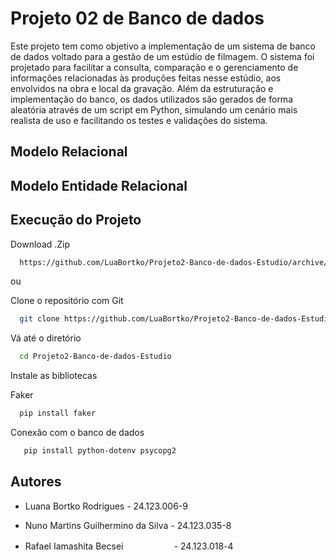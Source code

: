 # Projeto 02 de Banco de dados

Este projeto tem como objetivo a implementação de um sistema de banco de dados voltado para a gestão de um estúdio de filmagem. O sistema foi projetado para facilitar a consulta, comparação e o gerenciamento de informações relacionadas às produções feitas nesse estúdio, aos envolvidos na obra e local da gravação. Além da estruturação e implementação do banco, os dados utilizados são gerados de forma aleatória através de um script em Python, simulando um cenário mais realista de uso e facilitando os testes e validações do sistema.

## Modelo Relacional

## Modelo Entidade Relacional

## Execução do Projeto

Download .Zip

```bash
  https://github.com/LuaBortko/Projeto2-Banco-de-dados-Estudio/archive/refs/heads/main.zip
```

ou

Clone o repositório com Git

```bash
  git clone https://github.com/LuaBortko/Projeto2-Banco-de-dados-Estudio.git
```

Vá até o diretório 

```bash
  cd Projeto2-Banco-de-dados-Estudio
```

Instale as bibliotecas

Faker

```bash
  pip install faker
```

Conexão com o banco de dados

```bash
   pip install python-dotenv psycopg2
```



## Autores

- Luana Bortko Rodrigues - 24.123.006-9  

- Nuno Martins Guilhermino da Silva - 24.123.035-8

- Rafael Iamashita Becsei ㅤㅤㅤㅤㅤㅤ- 24.123.018-4
